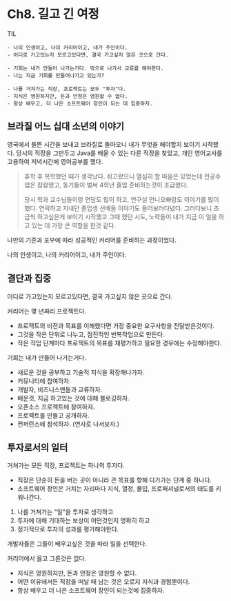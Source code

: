 # Ch8. 길고 긴 여정

TIL

```
- 나의 인생이고, 나의 커리어이고, 내가 주인이다.
- 어디로 가고있는지 모르고있다면, 결국 가고싶지 않은 곳으로 간다.

- 기회는 내가 만들어 나가는거다. 밖으로 나가서 교류를 해야한다.
- 나는 지금 기회를 만들어나가고 있는가?

- 나를 거쳐가는 직장, 프로젝트는 모두 "투자"다.
- 지식은 영원하지만, 돈과 안정은 영원할 수 없다.
- 항상 배우고, 더 나은 소프트웨어 장인이 되는 데 집중하자.
```

## 브라질 어느 십대 소년의 이야기

영국에서 들뜬 시간을 보내고 브라질로 돌아오니 내가 무엇을 해야할지 보이기 시작했다. 당시의 직장을 그만두고 Java를 배울 수 있는 다른 직장을 찾았고, 개인 영어교사를 고용하여 저녁시간에 영어공부를 했다.

> 휴학 후 복학했던 때가 생각났다. 쉬고왔으니 열심히 할 마음은 있었는데 전공수업은 캄캄했고, 동기들이 벌써 4학년 졸업 준비하는것이 조급했다. 
> 
> 당시 학과 교수님들이랑 면담도 많이 하고, 연구실 언니오빠랑도 이야기를 많이 했다. 연락하고 지내던 졸업생 선배들 이야기도 들어보러다녔다. 그러다보니 조금씩 하고싶은게 보이기 시작했고 그때 했던 시도, 노력들이 내가 지금 이 일을 하고 있는 데 가장 큰 역할을 한것 같다.

나만의 기준과 포부에 따라 성공적인 커리어를 준비하는 과정이었다. 

나의 인생이고, 나의 커리어이고, 내가 주인이다.

## 결단과 집중

어디로 가고있는지 모르고있다면, 결국 가고싶지 않은 곳으로 간다. 

커리어는 몇 년짜리 프로젝트다.

- 프로젝트의 비전과 목표를 이해했다면 가장 중요한 요구사항을 전달받은것이다.
- 그것을 작은 단위로 나누고, 점진적인 반복작업으로 만든다.
- 작은 작업 단계마다 프로젝트의 목표를 재평가하고 필요한 경우에는 수정해야한다.

기회는 내가 만들어 나가는거다. 

- 새로운 것을 공부하고 기술적 지식을 확장해나가자.
- 커뮤니티에 참여하자.
- 개발자, 비즈니스맨들과 교류하자.
- 배운것, 지금 하고있는 것에 대해 블로깅하자.
- 오픈소스 프로젝트에 참여하자.
- 프로젝트를 만들고 공개하자.
- 컨퍼런스에 참석하자. (연사로 나서보자.)

## 투자로서의 일터

거쳐가는 모든 직장, 프로젝트는 하나의 투자다.

- 직장은 단순히 돈을 버는 곳이 아니라 큰 목표를 향해 다가가는 단계 중 하나다.
- 소프트웨어 장인은 거치는 자리마다 지식, 열정, 몰입, 프로패셔널로서의 태도를 키워나간다.

1. 나를 거쳐가는 "일"을 투자로 생각하고
2. 투자에 대해 기대하는 보상이 어떤것인지 명확히 하고
3. 정기적으로 투자의 성과를 평가해야한다.

개발자들은 그들이 배우고싶은 것을 따라 일을 선택한다.

커리어에서 옳고 그른것은 없다.

- 지식은 영원하지만, 돈과 안정은 영원할 수 없다.
- 어떤 이유에서든 직장을 떠날 때 남는 것은 오로지 지식과 경험뿐이다.
- 항상 배우고 더 나은 소프트웨어 장인이 되는것에 집중하자.